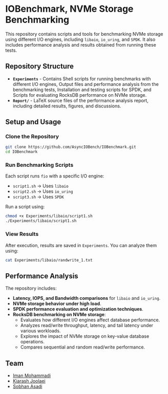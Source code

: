 # IOBenchmark, NVMe Storage Benchmarking

This repository contains scripts and tools for benchmarking NVMe storage using different I/O engines, including `libaio`, `io_uring`, and `SPDK`. It also includes performance analysis and results obtained from running these tests.

## Repository Structure
- **`Experiments`** - Contains Shell scripts for running benchmarks with different I/O engines, Output files and performance analysis from the benchmarking tests, Installation and testing scripts for SPDK, and Scripts for evaluating RocksDB performance on NVMe storage.
- **`Report/`** - LaTeX source files of the performance analysis report, including detailed results, figures, and discussions.

## Setup and Usage

### Clone the Repository
```bash
git clone https://github.com/AsyncIOBench/IOBenchmark.git
cd IOBenchmark
```

### Run Benchmarking Scripts
Each script runs `fio` with a specific I/O engine:
- `script1.sh` → Uses `libaio`
- `script2.sh` → Uses `io_uring`
- `script3.sh` → Uses `SPDK`

Run a script using:
```bash
chmod +x Experiments/libaio/script1.sh
./Experiments/libaio/script1.sh
```

### View Results
After execution, results are saved in `Experiments`. You can analyze them using:
```bash
cat Experiments/libaio/randwrite_1.txt
```

## Performance Analysis
The repository includes:
- **Latency, IOPS, and Bandwidth comparisons** for `libaio` and `io_uring`.
- **NVMe storage behavior under high load**.
- **SPDK performance evaluation and optimization techniques**.
- **RocksDB benchmarking on NVMe storage**: 
  - Evaluates how different I/O engines affect database performance.
  - Analyzes read/write throughput, latency, and tail latency under various workloads.
  - Explores the impact of NVMe storage on key-value database operations.
  - Compares sequential and random read/write performance.

## Team
- [Iman Mohammadi](https://github.com/Imanm02)
- [Kiarash Joolaei](https://github.com/KiaJJ)
- [Sobhan Asadi](https://github.com/SobhanAsadi)